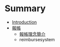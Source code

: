 # Summary

* [Introduction](README.md)
* [報帳](reimburse.md)
   * [報帳理念簡介](reimbureseconcept.md)
   * reimbursesystem

